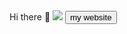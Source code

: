 <body>
 <h>Hi there 👋</h>
 <img src="https://www.tiktok.com/@fairfunclientz.jar/video/7007465366347697414?lang=cs-CZ&is_copy_url=0&is_from_webapp=v1&sender_device=pc&sender_web_id=6913915970848687622">
 <a href="https://ferderplays.ferder.repl.co"><button>my website</button></a>
</body>

